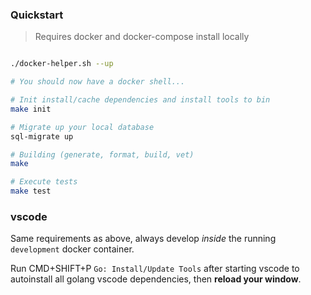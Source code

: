 ### Quickstart

> Requires docker and docker-compose install locally

```bash

./docker-helper.sh --up

# You should now have a docker shell...

# Init install/cache dependencies and install tools to bin
make init

# Migrate up your local database
sql-migrate up

# Building (generate, format, build, vet)
make

# Execute tests
make test

```

### vscode

Same requirements as above, always develop *inside* the running `development` docker container. 

Run CMD+SHIFT+P `Go: Install/Update Tools` after starting vscode to autoinstall all golang vscode dependencies, then **reload your window**.